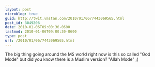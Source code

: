 ```yaml
---
layout: post
microblog: true
guid: http://twit.vmstan.com/2010/01/06/7443069565.html
post_id: 3049206
date: 2010-01-06T09:00:30-0600
lastmod: 2010-01-06T09:00:30-0600
type: post
url: /2010/01/06/7443069565.html
---
```

The big thing going around the MS world right now is this so called "God Mode" but did you know there is a Muslim version? "Allah Mode" ;)
